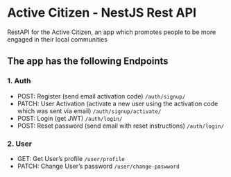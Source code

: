 # Active Citizen - NestJS Rest API
RestAPI for the Active Citizen, an app which promotes people to be more engaged in their local communities

## The app has the following Endpoints

### 1. Auth
- POST: Register (send email activation code)
  ```/auth/signup/```
- PATCH: User Activation (activate a new user using the activation code which was sent via email)
  ```/auth/signup/activate/ ```
- POST: Login (get JWT)
  ```/auth/login/  ```
- POST: Reset password (send email with reset instructions)
  ```/auth/login/  ```
  
### 2. User
- GET: Get User’s profile 
  ```/user/profile```
- PATCH: Change User’s password
  ```/user/change-paswword```
